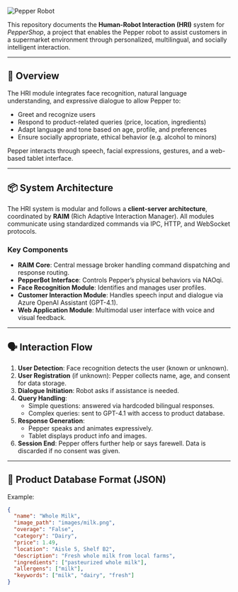 ![Pepper Robot](architecture.jpg)


This repository documents the **Human-Robot Interaction (HRI)** system for _PepperShop_, a project that enables the Pepper robot to assist customers in a supermarket environment through personalized, multilingual, and socially intelligent interaction.

---

## 🧠 Overview

The HRI module integrates face recognition, natural language understanding, and expressive dialogue to allow Pepper to:
- Greet and recognize users
- Respond to product-related queries (price, location, ingredients)
- Adapt language and tone based on age, profile, and preferences
- Ensure socially appropriate, ethical behavior (e.g. alcohol to minors)

Pepper interacts through speech, facial expressions, gestures, and a web-based tablet interface.

---

## 📦 System Architecture

The HRI system is modular and follows a **client-server architecture**, coordinated by **RAIM** (Rich Adaptive Interaction Manager). All modules communicate using standardized commands via IPC, HTTP, and WebSocket protocols.

### Key Components

- **RAIM Core**: Central message broker handling command dispatching and response routing.
- **PepperBot Interface**: Controls Pepper’s physical behaviors via NAOqi.
- **Face Recognition Module**: Identifies and manages user profiles.
- **Customer Interaction Module**: Handles speech input and dialogue via Azure OpenAI Assistant (GPT-4.1).
- **Web Application Module**: Multimodal user interface with voice and visual feedback.

---

## 🗣️ Interaction Flow

1. **User Detection**: Face recognition detects the user (known or unknown).
2. **User Registration** (if unknown): Pepper collects name, age, and consent for data storage.
3. **Dialogue Initiation**: Robot asks if assistance is needed.
4. **Query Handling**:
   - Simple questions: answered via hardcoded bilingual responses.
   - Complex queries: sent to GPT-4.1 with access to product database.
5. **Response Generation**:
   - Pepper speaks and animates expressively.
   - Tablet displays product info and images.
6. **Session End**: Pepper offers further help or says farewell. Data is discarded if no consent was given.

---

## 📁 Product Database Format (JSON)

Example:
```json
{
  "name": "Whole Milk",
  "image_path": "images/milk.png",
  "overage": "False",
  "category": "Dairy",
  "price": 1.49,
  "location": "Aisle 5, Shelf B2",
  "description": "Fresh whole milk from local farms",
  "ingredients": ["pasteurized whole milk"],
  "allergens": ["milk"],
  "keywords": ["milk", "dairy", "fresh"]
}
